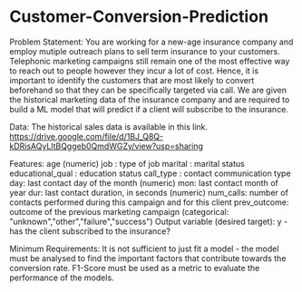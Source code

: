 # Customer-Conversion-Prediction

Problem Statement:
You are working for a new-age insurance company and employ mutiple outreach plans to sell term insurance to your customers. Telephonic marketing campaigns still remain one of the most effective way to reach out to people however they incur a lot of cost. Hence, it is important to identify the customers that are most likely to convert beforehand so that they can be specifically targeted via call. We are given the historical marketing data of the insurance company and are required to build a ML model that will predict if a client will subscribe to the insurance. 

Data:
The historical sales data is available in this link.
https://drive.google.com/file/d/1BJ_Q8Q-kDRisAQyLltBQggeb0QmdWGZy/view?usp=sharing

Features: 
age (numeric)
job : type of job
marital : marital status
educational_qual : education status
call_type : contact communication type
day: last contact day of the month (numeric)
mon: last contact month of year
dur: last contact duration, in seconds (numeric)
num_calls: number of contacts performed during this campaign and for this client 
prev_outcome: outcome of the previous marketing campaign (categorical: "unknown","other","failure","success")
Output variable (desired target):
y - has the client subscribed to the insurance?


Minimum Requirements:
It is not sufficient to just fit a model - the model must be analysed to find the important factors that contribute towards the conversion rate. F1-Score must be used as a metric to evaluate the performance of the models. 
